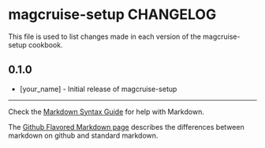 magcruise-setup CHANGELOG
=========================

This file is used to list changes made in each version of the magcruise-setup cookbook.

0.1.0
-----
- [your_name] - Initial release of magcruise-setup

- - -
Check the [Markdown Syntax Guide](http://daringfireball.net/projects/markdown/syntax) for help with Markdown.

The [Github Flavored Markdown page](http://github.github.com/github-flavored-markdown/) describes the differences between markdown on github and standard markdown.
